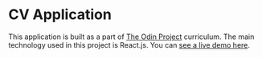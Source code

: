 # CV Application

This application is built as a part of [The Odin Project](https://www.theodinproject.com/lessons/node-path-react-new-cv-application) curriculum. The main technology used in this project is React.js.
You can [see a live demo here](https://cv-application-iota-drab.vercel.app/).